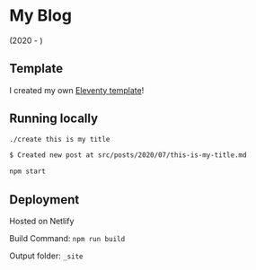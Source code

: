 # My Blog
(2020 - )

## Template
I created my own [Eleventy template](https://github.com/kohrongying/11ty-blog-starter)! 

## Running locally

```bash
./create this is my title

$ Created new post at src/posts/2020/07/this-is-my-title.md

npm start
```

## Deployment
Hosted on Netlify

Build Command: `npm run build`

Output folder: `_site`
